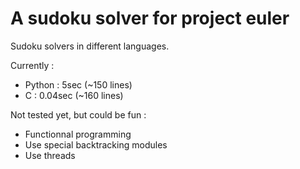 A sudoku solver for project euler
=======

Sudoku solvers in different languages.

Currently : 

 * Python : 5sec (~150 lines)
 * C : 0.04sec (~160 lines)

Not tested yet, but could be fun :
 
 * Functionnal programming
 * Use special backtracking modules
 * Use threads
